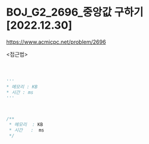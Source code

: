 # BOJ_G2_2696_중앙값 구하기 [2022.12.30]
https://www.acmicpc.net/problem/2696

<접근법>
```



```


```python
'''
* 메모리 : KB
* 시간 : ms
'''



```


```java

/**
 * 메모리  : KB
 * 시간   :  ms
 */



```

